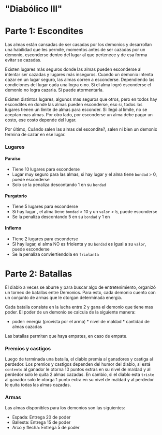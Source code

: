 # "Diabólico III"


# Parte 1: Escondites
Las almas están cansadas de ser casadas por los demonios y desarrollan una habilidad que les permite, momentos antes de ser cazadas por un demonio, esconderse dentro del lugar al que pertenece y de esa forma evitar se cazadas.

Existen lugares más seguros donde las almas pueden esconderse al intentar ser cazadas y lugares más inseguros.
Cuando un demonio intenta cazar en un lugar seguro, las almas corren a esconderse. Dependiendo las condiciones del lugar cada una logra o no. Si el alma logró esconderse el demonio no logra cazarla. Si puede atormentarla.

Existen distintos lugares, algunos mas seguros que otros, pero en todos hay escondites en donde las almas pueden esconderse, eso si, todos los lugares tienen un límite de almas para esconder. Si llegó al límite, no se aceptan mas almas.
Por otro lado, por esconderse un alma debe pagar un costo, ese costo depende del lugar.

Por último, Cuándo salen las almas del escondite?, salen ni bien un demonio termina de cazar en ese lugar.

### Lugares

#### Paraíso
- Tiene 10 lugares para esconderse
- Lugar muy seguro para las almas, si hay lugar y el alma tiene `bondad` > 0, puede esconderse
- Solo se la penaliza descontando 1 en su `bondad`

#### Purgatorio
- Tiene 5 lugares para esconderse
- Si hay lugar , el alma tiene `bondad` > 10 y un `valor` > 5, puede esconderse
- Se la penaliza descontando 5 en su `bondad` y 1 en 

#### Infierno
- Tiene 2 lugares para esconderse
- Si hay lugar, el alma NO es friolenta y  su `bondad` es igual a su `valor`, puede esconderse
- Se la penaliza conviertiendola en `friolanta`

# Parte 2: Batallas
El diablo a veces se aburre y para buscar algo de entretenimiento, organizó un torneo de batallas entre Demonios.
Para esto, cada demonio cuento con un conjunto de armas que le otorgan determinada energia.

Cada batalla consiste en la lucha entre 2 y gana el demonio que tiene mas poder. 
El poder de un demonio se calcula de la siguiente manera:

- poder: energia (provista por el arma) * nivel de maldad * cantidad de almas cazadas

Las batallas permiten que haya empates, en caso de empate.

### Premios y castigos
Luego de terminada una batalla, el diablo premia al ganadores y castiga al perdedor. Los premios y castigos dependen del humor del diablo, si está `contento` al ganador le otorna 10 puntos extras en su nivel de maldad y al perdedor solo le quita 2 almas cazadas. En cambio, si el diablo esta `triste` al ganador solo le otorga 1 punto extra en su nivel de maldad y al perdedor le quita todas las almas cazadas.

### Armas
Las almas disponibles para los demonios son las siguientes:
- Espada: Entrega 20 de poder
- Ballesta: Entrega 15 de poder
- Arco y flecha: Entrega 5 de poder
